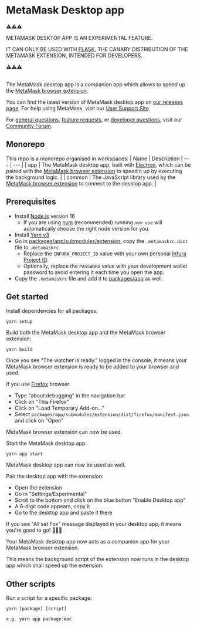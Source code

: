 # MetaMask Desktop app

⚠️⚠️⚠️

METAMASK DESKTOP APP IS AN EXPERIMENTAL FEATURE.

IT CAN ONLY BE USED WITH [FLASK](https://metamask.io/flask/), THE CANARY DISTRIBUTION OF THE METAMASK EXTENSION, INTENDED FOR DEVELOPERS.

⚠️⚠️⚠️
<br><br>

The MetaMask desktop app is a companion app which allows to speed up the [MetaMask browser extension](https://github.com/MetaMask/metamask-extension).

You can find the latest version of MetaMask desktop app on [our releases page](https://github.com/MetaMask/desktop/releases). For help using MetaMask, visit our [User Support Site](https://metamask.zendesk.com/hc/en-us).

For [general questions](https://community.metamask.io/c/learn/26), [feature requests](https://community.metamask.io/c/feature-requests-ideas/13), or [developer questions](https://community.metamask.io/c/developer-questions/11), visit our [Community Forum](https://community.metamask.io/).

## Monorepo

This repo is a monorepo organised in workspaces:
| Name | Description
| --- | --- |
| app | The MetaMask desktop app, built with [Electron](https://www.electronjs.org/docs/latest), which can be paired with the [MetaMask browser extension](https://github.com/MetaMask/metamask-extension) to speed it up by executing the background logic. |
| common | The JavaScript library used by the [MetaMask browser extension](https://github.com/MetaMask/metamask-extension) to connect to the desktop app. |

## Prerequisites

- Install [Node.js](https://nodejs.org) version 16
    - If you are using [nvm](https://github.com/nvm-sh/nvm#installing-and-updating) (recommended) running `nvm use` will automatically choose the right node version for you.
- Install [Yarn v3](https://yarnpkg.com/getting-started/install)
- Go in [packages/app/submodules/extension](packages/app/submodules/extension), copy the `.metamaskrc.dist` file to `.metamaskrc`
    - Replace the `INFURA_PROJECT_ID` value with your own personal [Infura Project ID](https://infura.io/docs).
    - Optionally, replace the `PASSWORD` value with your development wallet password to avoid entering it each time you open the app.
- Copy the `.metamaskrc` file and add it to [packages/app](packages/app) as well.

## Get started

Install dependencies for all packages:
```
yarn setup
```

Build both the MetaMask desktop app and the MetaMask browser extension:
```
yarn build
```

Once you see "The watcher is ready." logged in the console, it means your MetaMask browser extension is ready to be added to your browser and used.

If you use [Firefox](https://www.mozilla.org/) browser:
- Type "about:debugging" in the navigation bar
- Click on "This Firefox"
- Click on "Load Temporary Add-on..."
- Select `packages/app/submodules/extension/dist/firefox/manifest.json` and click on "Open"

MetaMask browser extension can now be used.

Start the MetaMask desktop app:
```
yarn app start
```
MetaMask desktop app can now be used as well.

Pair the desktop app with the extension:
- Open the extension
- Go in "Settings/Experimental"
- Scroll to the bottom and click on the blue button "Enable Desktop app"
- A 6-digit code appears, copy it
- Go to the desktop app and paste it there

If you see "All set Fox" message displayed in your desktop app, it means you're good to go! 🚀🚀🚀

Your MetaMask desktop app now acts as a companion app for your MetaMask browser extension.

This means the background script of the extension now runs in the desktop app which shall speed up the extension.

## Other scripts

Run a script for a specific package:
```
yarn [package] [script]

e.g. yarn app package:mac
```
